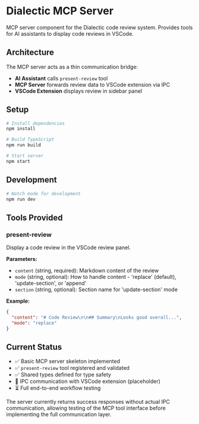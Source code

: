 # Dialectic MCP Server

MCP server component for the Dialectic code review system. Provides tools for AI assistants to display code reviews in VSCode.

## Architecture

The MCP server acts as a thin communication bridge:
- **AI Assistant** calls `present-review` tool
- **MCP Server** forwards review data to VSCode extension via IPC
- **VSCode Extension** displays review in sidebar panel

## Setup

```bash
# Install dependencies
npm install

# Build TypeScript
npm run build

# Start server
npm start
```

## Development

```bash
# Watch mode for development
npm run dev
```

## Tools Provided

### present-review

Display a code review in the VSCode review panel.

**Parameters:**
- `content` (string, required): Markdown content of the review
- `mode` (string, optional): How to handle content - 'replace' (default), 'update-section', or 'append'  
- `section` (string, optional): Section name for 'update-section' mode

**Example:**
```json
{
  "content": "# Code Review\n\n## Summary\nLooks good overall...",
  "mode": "replace"
}
```

## Current Status

- ✅ Basic MCP server skeleton implemented
- ✅ `present-review` tool registered and validated
- ✅ Shared types defined for type safety
- 🚧 IPC communication with VSCode extension (placeholder)
- ⏳ Full end-to-end workflow testing

The server currently returns success responses without actual IPC communication, allowing testing of the MCP tool interface before implementing the full communication layer.
